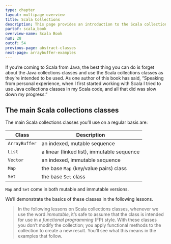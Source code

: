 ```yaml
---
type: chapter
layout: multipage-overview
title: Scala Collections
description: This page provides an introduction to the Scala collections classes, including Vector, List, ArrayBuffer, Map, Set, and more.
partof: scala_book
overview-name: Scala Book
num: 28
outof: 54
previous-page: abstract-classes
next-page: arraybuffer-examples
---
```



If you’re coming to Scala from Java, the best thing you can do is forget about the Java collections classes and use the Scala collections classes as they’re intended to be used. As one author of this book has said, “Speaking from personal experience, when I first started working with Scala I tried to use Java collections classes in my Scala code, and all that did was slow down my progress.”



## The main Scala collections classes

The main Scala collections classes you’ll use on a regular basis are:

| Class         | Description   |
| ------------- | ------------- |
| `ArrayBuffer` | an indexed, mutable sequence |
| `List`        | a linear (linked list), immutable sequence |
| `Vector`      | an indexed, immutable sequence |
| `Map`         | the base `Map` (key/value pairs) class |
| `Set`         | the base `Set` class |

`Map` and `Set` come in both mutable and immutable versions.

We’ll demonstrate the basics of these classes in the following lessons.

>In the following lessons on Scala collections classes, whenever we use the word *immutable*, it’s safe to assume that the class is intended for use in a *functional programming* (FP) style. With these classes you don’t modify the collection; you apply functional methods to the collection to create a new result. You’ll see what this means in the examples that follow.



